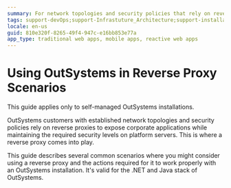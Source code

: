 ```yaml
---
summary: For network topologies and security policies that rely on reverse proxies, use this guide to configure your OutSystems installation according to each scenario.
tags: support-devOps;support-Infrastuture_Architecture;support-installation;support-Installation_Configuration;support-maintenance;support-Security
locale: en-us
guid: 810e320f-8265-49f4-947c-e16bb853e77a
app_type: traditional web apps, mobile apps, reactive web apps
---
```

# Using OutSystems in Reverse Proxy Scenarios

<div class="info" markdown="1">

This guide applies only to self-managed OutSystems installations.

</div>

OutSystems customers with established network topologies and security policies rely on reverse proxies to expose corporate applications while maintaining the required security levels on platform servers. This is where a reverse proxy comes into play.

This guide describes several common scenarios where you might consider using a reverse proxy and the actions required for it to work properly with an OutSystems installation. It's valid for the .NET and Java stack of OutSystems.
